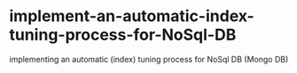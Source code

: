 # implement-an-automatic-index-tuning-process-for-NoSql-DB
implementing an automatic (index) tuning process for NoSql DB (Mongo DB)
